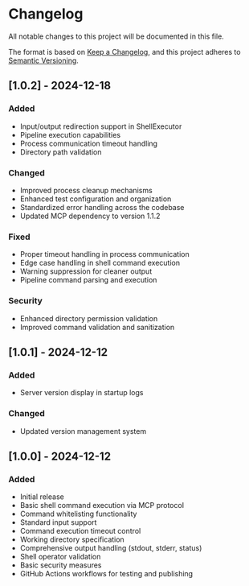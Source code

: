 # Changelog

All notable changes to this project will be documented in this file.

The format is based on [Keep a Changelog](https://keepachangelog.com/en/1.0.0/),
and this project adheres to [Semantic Versioning](https://semver.org/spec/v2.0.0.html).

## [1.0.2] - 2024-12-18

### Added
- Input/output redirection support in ShellExecutor
- Pipeline execution capabilities
- Process communication timeout handling
- Directory path validation

### Changed
- Improved process cleanup mechanisms
- Enhanced test configuration and organization
- Standardized error handling across the codebase
- Updated MCP dependency to version 1.1.2

### Fixed
- Proper timeout handling in process communication
- Edge case handling in shell command execution
- Warning suppression for cleaner output
- Pipeline command parsing and execution

### Security
- Enhanced directory permission validation
- Improved command validation and sanitization

## [1.0.1] - 2024-12-12

### Added
- Server version display in startup logs

### Changed
- Updated version management system

## [1.0.0] - 2024-12-12

### Added
- Initial release
- Basic shell command execution via MCP protocol
- Command whitelisting functionality
- Standard input support
- Command execution timeout control
- Working directory specification
- Comprehensive output handling (stdout, stderr, status)
- Shell operator validation
- Basic security measures
- GitHub Actions workflows for testing and publishing
